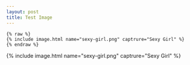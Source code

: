 ```yaml
---
layout: post
title: Test Image
---
```


```
{% raw %}
{% include image.html name="sexy-girl.png" captrure="Sexy Girl" %}
{% endraw %}
```

{% include image.html name="sexy-girl.png" captrure="Sexy Girl" %}
